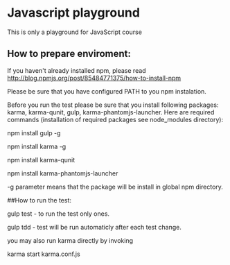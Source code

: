 # Javascript playground

This is  only a playground for JavaScript course

## How to prepare enviroment: 

If you haven't already installed npm, please read http://blog.npmjs.org/post/85484771375/how-to-install-npm

Please be sure that you have configured PATH to you npm instalation. 

Before you run the test please be sure that you install following packages: karma, karma-qunit, gulp, karma-phantomjs-launcher. Here are required commands (installation of required packages see node_modules directory):

   npm install gulp -g   
   
   npm install karma -g
   
   npm install karma-qunit
   
   npm install karma-phantomjs-launcher
   

 -g parameter means that the package will be install in global npm directory.  


##How to run the test: 

gulp test - to run the test only ones.

gulp tdd - test will be run automaticly after each test change. 

you may also run karma directly by invoking 

karma start karma.conf.js









